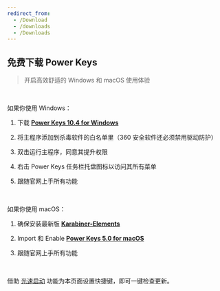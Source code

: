 ```yaml
---
redirect_from:
  - /Download
  - /downloads
  - /Downloads
---
```


## 免费下载 Power Keys

> 开启高效舒适的 Windows 和 macOS 使用体验

<br>

如果你使用 Windows：

1. 下载 [**Power Keys 10.4 for Windows**](https://github.com/PowerKeys/PowerKeys/releases/download/latest/Power-Keys-x64.exe)

2. 将主程序添加到杀毒软件的白名单里（360 安全软件还必须禁用驱动防护）

3. 双击运行主程序，同意其提升权限

4. 右击 Power Keys 任务栏托盘图标以访问其所有菜单

5. 跟随官网上手所有功能

<br>

如果你使用 macOS：

1. 确保安装最新版 [**Karabiner-Elements**](https://karabiner-elements.pqrs.org/)

2. Import 和 Enable [**Power Keys 5.0 for macOS**](karabiner://karabiner/assets/complex_modifications/import?url=https://powerkeys.github.io/powerkeys.json)

3. 跟随官网上手所有功能

<br>

借助 [光速启动](/launcher) 功能为本页面设置快捷键，即可一键检查更新。
